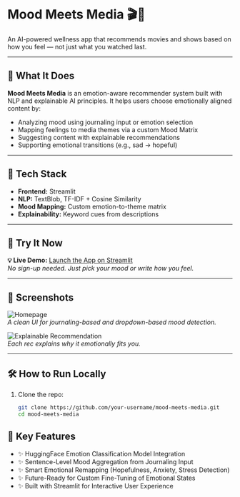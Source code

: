 # Mood Meets Media 🎬💬  
An AI-powered wellness app that recommends movies and shows based on how you feel — not just what you watched last.

---

## 🌟 What It Does

**Mood Meets Media** is an emotion-aware recommender system built with NLP and explainable AI principles. It helps users choose emotionally aligned content by:

- Analyzing mood using journaling input or emotion selection
- Mapping feelings to media themes via a custom Mood Matrix
- Suggesting content with explainable recommendations
- Supporting emotional transitions (e.g., sad → hopeful)

---

## 🧠 Tech Stack

- **Frontend:** Streamlit
- **NLP:** TextBlob, TF-IDF + Cosine Similarity
- **Mood Mapping:** Custom emotion-to-theme matrix
- **Explainability:** Keyword cues from descriptions

---

## 🚀 Try It Now

**💡 Live Demo:** [Launch the App on Streamlit](https://your-app-url)  
*No sign-up needed. Just pick your mood or write how you feel.*

---

## 📸 Screenshots

![Homepage](images/homepage.png)  
*A clean UI for journaling-based and dropdown-based mood detection.*

![Explainable Recommendation](images/explanation.png)  
*Each rec explains why it emotionally fits you.*

---

## 🛠️ How to Run Locally

1. Clone the repo:
   ```bash
   git clone https://github.com/your-username/mood-meets-media.git
   cd mood-meets-media

## 🚀 Key Features

- ✨ HuggingFace Emotion Classification Model Integration
- ✨ Sentence-Level Mood Aggregation from Journaling Input
- ✨ Smart Emotional Remapping (Hopefulness, Anxiety, Stress Detection)
- ✨ Future-Ready for Custom Fine-Tuning of Emotional States
- ✨ Built with Streamlit for Interactive User Experience

